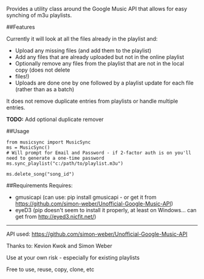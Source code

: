 Provides a utility class around the Google Music API that allows for easy synching of m3u playlists.

##Features

Currently it will look at all the files already in the playlist and:
* Upload any missing files (and add them to the playlist)
* Add any files that are already uploaded but not in the online playlist
* Optionally remove any files from the playlist that are not in the local copy (does not delete
* files!)
* Uploads are done one by one followed by a playlist update for each file (rather than as a
 batch)

It does not remove duplicate entries from playlists or handle multiple entries.

**TODO:** Add optional duplicate remover

##Usage

    from musicsync import MusicSync
    ms = MusicSync()
    # Will prompt for Email and Password - if 2-factor auth is on you'll need to generate a one-time password
    ms.sync_playlist("c:/path/to/playlist.m3u")

    ms.delete_song("song_id")


##Requirements
Requires:
* gmusicapi (can use: pip install gmusicapi - or get it from https://github.com/simon-weber/Unofficial-Google-Music-API)
* eyeD3 (pip doesn't seem to install it properly, at least on Windows... can get from http://eyed3.nicfit.net/)

- - -

API used: https://github.com/simon-weber/Unofficial-Google-Music-API

Thanks to: Kevion Kwok and Simon Weber

Use at your own risk - especially for existing playlists

Free to use, reuse, copy, clone, etc

